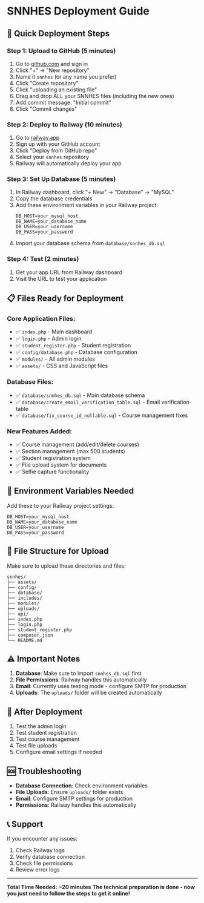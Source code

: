 # SNNHES Deployment Guide

## 🚀 Quick Deployment Steps

### Step 1: Upload to GitHub (5 minutes)
1. Go to [github.com](https://github.com) and sign in
2. Click "+" → "New repository"
3. Name it `snnhes` (or any name you prefer)
4. Click "Create repository"
5. Click "uploading an existing file"
6. Drag and drop ALL your SNNHES files (including the new ones)
7. Add commit message: "Initial commit"
8. Click "Commit changes"

### Step 2: Deploy to Railway (10 minutes)
1. Go to [railway.app](https://railway.app)
2. Sign up with your GitHub account
3. Click "Deploy from GitHub repo"
4. Select your `snnhes` repository
5. Railway will automatically deploy your app

### Step 3: Set Up Database (5 minutes)
1. In Railway dashboard, click "+ New" → "Database" → "MySQL"
2. Copy the database credentials
3. Add these environment variables in your Railway project:
   ```
   DB_HOST=your_mysql_host
   DB_NAME=your_database_name
   DB_USER=your_username
   DB_PASS=your_password
   ```
4. Import your database schema from `database/snnhes_db.sql`

### Step 4: Test (2 minutes)
1. Get your app URL from Railway dashboard
2. Visit the URL to test your application

## 📋 Files Ready for Deployment

### Core Application Files:
- ✅ `index.php` - Main dashboard
- ✅ `login.php` - Admin login
- ✅ `student_register.php` - Student registration
- ✅ `config/database.php` - Database configuration
- ✅ `modules/` - All admin modules
- ✅ `assets/` - CSS and JavaScript files

### Database Files:
- ✅ `database/snnhes_db.sql` - Main database schema
- ✅ `database/create_email_verification_table.sql` - Email verification table
- ✅ `database/fix_course_id_nullable.sql` - Course management fixes

### New Features Added:
- ✅ Course management (add/edit/delete courses)
- ✅ Section management (max 500 students)
- ✅ Student registration system
- ✅ File upload system for documents
- ✅ Selfie capture functionality

## 🔧 Environment Variables Needed

Add these to your Railway project settings:

```
DB_HOST=your_mysql_host
DB_NAME=your_database_name
DB_USER=your_username
DB_PASS=your_password
```

## 📁 File Structure for Upload

Make sure to upload these directories and files:
```
snnhes/
├── assets/
├── config/
├── database/
├── includes/
├── modules/
├── uploads/
├── api/
├── index.php
├── login.php
├── student_register.php
├── composer.json
└── README.md
```

## ⚠️ Important Notes

1. **Database**: Make sure to import `snnhes_db.sql` first
2. **File Permissions**: Railway handles this automatically
3. **Email**: Currently uses testing mode - configure SMTP for production
4. **Uploads**: The `uploads/` folder will be created automatically

## 🎯 After Deployment

1. Test the admin login
2. Test student registration
3. Test course management
4. Test file uploads
5. Configure email settings if needed

## 🆘 Troubleshooting

- **Database Connection**: Check environment variables
- **File Uploads**: Ensure `uploads/` folder exists
- **Email**: Configure SMTP settings for production
- **Permissions**: Railway handles this automatically

## 📞 Support

If you encounter any issues:
1. Check Railway logs
2. Verify database connection
3. Check file permissions
4. Review error logs

---

**Total Time Needed: ~20 minutes**
**The technical preparation is done - now you just need to follow the steps to get it online!**
